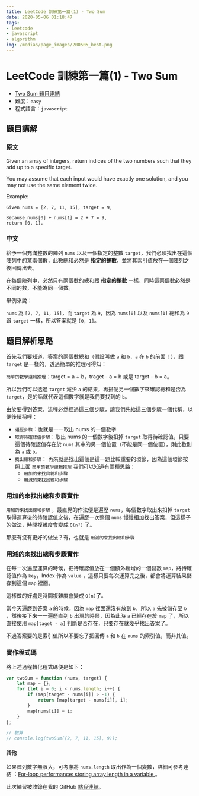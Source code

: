 ```yaml
---
title: LeetCode 訓練第一篇(1) - Two Sum
date: 2020-05-06 01:18:47
tags:
- leetcode
- javascript
- algorithm
img: /medias/page_images/200505_best.png
---
```

# LeetCode 訓練第一篇(1) - Two Sum

* [Two Sum 題目連結](https://leetcode.com/problems/two-sum/)
* 難度：`easy`
* 程式語言：`javascript`

## 題目講解

### 原文

Given an array of integers, return indices of the two numbers such that they add up to a specific target.

You may assume that each input would have exactly one solution, and you may not use the same element twice.

Example:

```
Given nums = [2, 7, 11, 15], target = 9,

Because nums[0] + nums[1] = 2 + 7 = 9,
return [0, 1].
```

### 中文

給予一個充滿整數的陣列 `nums` 以及一個指定的整數 `target`，我們必須找出在這個陣列中的某兩個數，此數總和必然是 **指定的整數**，並將其索引值放在一個陣列之後回傳出去。

在每個陣列中，必然只有兩個數的總和跟  **指定的整數** 一樣，同時這兩個數必然是不同的數，不能為同一個數。

舉例來說：

`nums` 為 `[2, 7, 11, 15]`，而 `target` 為 `9`，因為 `nums[0]` 以及 `nums[1]` 總和為 `9` 跟 `target` 一樣，所以答案就是 `[0, 1]`。


## 題目解析思路

首先我們要知道，答案的兩個數總和（假設叫做 `a` 和 `b`，`a` 在 `b` 的前面！），跟 `target` 是一樣的，透過簡單的推理可得知：

`簡單的數學邏輯推理`：target = a + b，traget - a = b 或是 target - b = a。 

所以我們可以透過 `target` 減少 `a` 的結果，再搭配另一個數字來確認總和是否為 `target`，是的話就代表這個數字就是我們要找到的 `b`。

由於要得到答案，流程必然經過這三個步驟，讓我們先給這三個步驟一個代稱，以便後續稱呼：

* `遍歷步驟`：也就是一一取出 nums 的一個數字
* `取得待確認值步驟`：取出 nums 的一個數字後扣掉 `target` 取得待確認值，只要這個待確認值存在於 `nums` 其中的另一個位置（不能是同一個位置），則此數則為 `a` 或 `b`。
* `找出總和步驟`： 再來就是找出這個是這一題比較重要的環節，因為這個環節按照上面 `簡單的數學邏輯推理` 我們可以知道有兩種思路：
    * `用加的來找出總和步驟`
    * `用減的來找出總和步驟`

### 用加的來找出總和步驟實作
`用加的來找出總和步驟` ，最直覺的作法便是遍歷 `nums`，每個數字取出來扣掉 `target` 取得運算後的待確認值之後，在遍歷一次整個 `nums` 慢慢相加找出答案，但這樣子的做法，時間複雜度會變成 `O(n²)` 了。

那麼有沒有更好的做法？有，也就是 `用減的來找出總和步驟`

### 用減的來找出總和步驟實作

在每一次遍歷運算的時候，把待確認值放在一個額外新增的一個變數 `map`，將待確認值作為 `key`，Index 作為 `value` ，這樣只要每次運算完之後，都會將運算結果儲存到這個 `map` 裡面。

這樣做的好處是時間複雜度會變成 `O(n)`了。

當今天遍歷到答案 `a` 的時候，因為 `map` 裡面還沒有放到 `b`，所以 `a` 先被儲存至 `b` ，然後接下來一一遍歷直到 `b` 出現的時候，因為此時 `a` 已經存在於 `map` 了，所以直接使用 `map[taget - a]` 判斷是否存在，只要存在就幾乎找出答案了。

不過答案要的是索引值所以不要忘了把回傳 `a` 和 `b` 在 `nums` 的索引值，而非其值。

### 實作程式碼

將上述過程轉化程式碼便是如下：

```javascript
var twoSum = function (nums, target) {
    let map = {};
    for (let i = 0; i < nums.length; i++) {
        if (map[target - nums[i]] > -1) {
            return [map[target - nums[i]], i];
        }
        map[nums[i]] = i;
    }
};

// 驗算
// console.log(twoSum([2, 7, 11, 15], 9));
```

#### 其他

如果陣列數字無限大，可考慮將 `nums.length` 取出作為一個變數，詳細可參考連結 ：[For-loop performance: storing array length in a variable
](https://stackoverflow.com/questions/17989270/for-loop-performance-storing-array-length-in-a-variable)。

此次練習被收錄在我的 GitHub [點我連結](https://github.com/mpp21x/algorithm-exercise/tree/master/1.twoSum)。 





